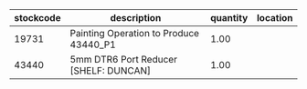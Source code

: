 |stockcode|description|quantity|location|
|---------|-----------|--------|--------|
|19731|Painting Operation to Produce 43440_P1|1.00||
|43440|5mm DTR6 Port Reducer [SHELF: DUNCAN]|1.00||

